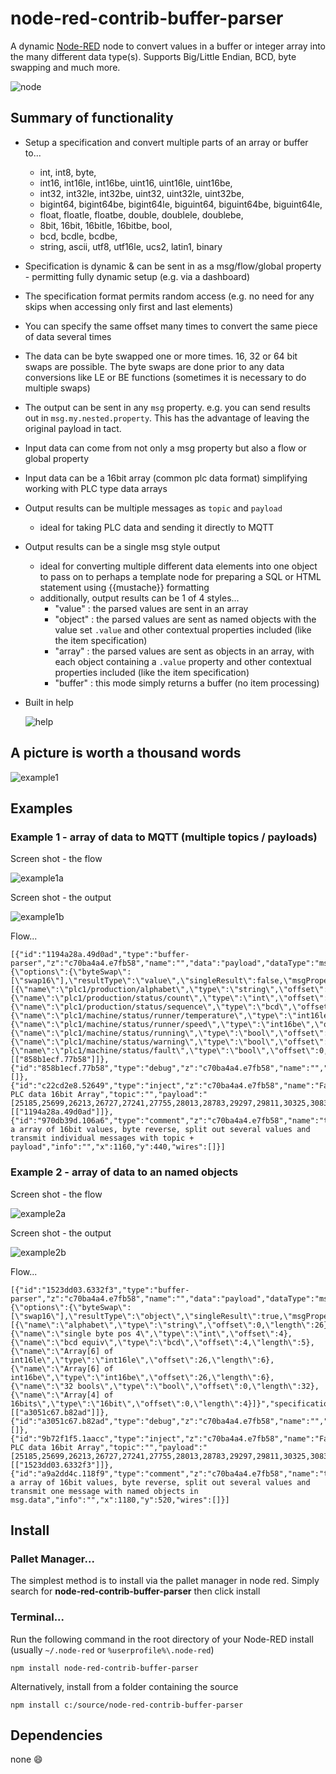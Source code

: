 node-red-contrib-buffer-parser
==============================

A dynamic <a href="http://nodered.org" target="_new">Node-RED</a> node to convert values in a buffer or integer array into the many different data type(s). Supports Big/Little Endian, BCD, byte swapping and much more.

![node](/images/node.png) 

## Summary of functionality

* Setup a specification and convert multiple parts of an array or buffer to...
  * int, int8, byte,
  * int16, int16le, int16be, uint16, uint16le, uint16be,
  * int32, int32le, int32be, uint32, uint32le, uint32be,
  * bigint64, bigint64be, bigint64le, biguint64, biguint64be, biguint64le,
  * float, floatle, floatbe, double, doublele, doublebe,
  * 8bit, 16bit, 16bitle, 16bitbe, bool,
  * bcd, bcdle, bcdbe,
  * string, ascii, utf8, utf16le, ucs2, latin1, binary 
* Specification is dynamic & can be sent in as a msg/flow/global property - permitting fully dynamic setup (e.g. via a dashboard)
* The specification format permits random access (e.g. no need for any skips when accessing only first and last elements)
* You can specify the same offset many times to convert the same piece of data several times
* The data can be byte swapped one or more times.  16, 32 or 64 bit swaps are possible. The byte swaps are done prior to any data conversions like LE or BE functions (sometimes it is necessary to do multiple swaps) 
* The output can be sent in any `msg` property.  e.g. you can send results out in `msg.my.nested.property`.  This has the advantage of leaving the original payload in tact.
* Input data can come from not only a msg property but also a flow or global property
* Input data can be a 16bit array (common plc data format) simplifying working with PLC type data arrays
* Output results can be multiple messages as `topic` and `payload` 
  * ideal for taking PLC data and sending it directly to MQTT
* Output results can be a single msg style output
  * ideal for converting multiple different data elements into one object to pass on to perhaps a template node for preparing a SQL or HTML statement using {{mustache}} formatting
  * additionally, output results can be 1 of 4 styles...
    * "value" : the parsed values are sent in an array 
    * "object" : the parsed values are sent as named objects with the value set `.value` and other contextual properties included (like the item specification)
    * "array" : the parsed values are sent as objects in an array, with each object containing a `.value` property and other contextual properties included (like the item specification)
    * "buffer" : this mode simply returns a buffer (no item processing)
* Built in help

  ![help](/images/help.png) 


## A picture is worth a thousand words
![example1](/images/example1.png) 


## Examples

### Example 1 - array of data to MQTT (multiple topics / payloads)

Screen shot - the flow

![example1a](/images/example1a.png) 

Screen shot - the output

![example1b](/images/example1b.png) 


Flow...
```
[{"id":"1194a28a.49d0ad","type":"buffer-parser","z":"c70ba4a4.e7fb58","name":"","data":"payload","dataType":"msg","specification":"{\"options\":{\"byteSwap\":[\"swap16\"],\"resultType\":\"value\",\"singleResult\":false,\"msgProperty\":\"payload\"},\"items\":[{\"name\":\"plc1/production/alphabet\",\"type\":\"string\",\"offset\":0,\"length\":26},{\"name\":\"plc1/production/status/count\",\"type\":\"int\",\"offset\":25},{\"name\":\"plc1/production/status/sequence\",\"type\":\"bcd\",\"offset\":4},{\"name\":\"plc1/machine/status/runner/temperature\",\"type\":\"int16le\",\"offset\":26},{\"name\":\"plc1/machine/status/runner/speed\",\"type\":\"int16be\",\"offset\":26},{\"name\":\"plc1/machine/status/running\",\"type\":\"bool\",\"offset\":0,\"offsetbit\":0},{\"name\":\"plc1/machine/status/warning\",\"type\":\"bool\",\"offset\":0,\"offsetbit\":1},{\"name\":\"plc1/machine/status/fault\",\"type\":\"bool\",\"offset\":0,\"offsetbit\":2}]}","specificationType":"json","x":1110,"y":480,"wires":[["858b1ecf.77b58"]]},{"id":"858b1ecf.77b58","type":"debug","z":"c70ba4a4.e7fb58","name":"","active":true,"tosidebar":true,"console":false,"tostatus":false,"complete":"payload","targetType":"msg","x":1350,"y":480,"wires":[]},{"id":"c22cd2e8.52649","type":"inject","z":"c70ba4a4.e7fb58","name":"Fake PLC data 16bit Array","topic":"","payload":"[25185,25699,26213,26727,27241,27755,28013,28783,29297,29811,30325,30839,31353,256,512,768,1024,1280,1536,1792,2048,2304,2560,2816,3072,3597]","payloadType":"json","repeat":"","crontab":"","once":false,"onceDelay":0.1,"x":890,"y":480,"wires":[["1194a28a.49d0ad"]]},{"id":"970db39d.106a6","type":"comment","z":"c70ba4a4.e7fb58","name":"take a array of 16bit values, byte reverse, split out several values and transmit individual messages with topic + payload","info":"","x":1160,"y":440,"wires":[]}]
```


### Example 2 - array of data to an named objects

Screen shot - the flow

![example2a](/images/example2a.png) 

Screen shot - the output

![example2b](/images/example2b.png) 


Flow...
```
[{"id":"1523dd03.6332f3","type":"buffer-parser","z":"c70ba4a4.e7fb58","name":"","data":"payload","dataType":"msg","specification":"{\"options\":{\"byteSwap\":[\"swap16\"],\"resultType\":\"object\",\"singleResult\":true,\"msgProperty\":\"data\"},\"items\":[{\"name\":\"alphabet\",\"type\":\"string\",\"offset\":0,\"length\":26},{\"name\":\"single byte pos 4\",\"type\":\"int\",\"offset\":4},{\"name\":\"bcd equiv\",\"type\":\"bcd\",\"offset\":4,\"length\":5},{\"name\":\"Array[6] of int16le\",\"type\":\"int16le\",\"offset\":26,\"length\":6},{\"name\":\"Array[6] of int16be\",\"type\":\"int16be\",\"offset\":26,\"length\":6},{\"name\":\"32 bools\",\"type\":\"bool\",\"offset\":0,\"length\":32},{\"name\":\"Array[4] of 16bits\",\"type\":\"16bit\",\"offset\":0,\"length\":4}]}","specificationType":"json","x":1110,"y":560,"wires":[["a3051c67.b82ad"]]},{"id":"a3051c67.b82ad","type":"debug","z":"c70ba4a4.e7fb58","name":"","active":true,"tosidebar":true,"console":false,"tostatus":false,"complete":"data","targetType":"msg","x":1340,"y":560,"wires":[]},{"id":"9b72f1f5.1aacc","type":"inject","z":"c70ba4a4.e7fb58","name":"Fake PLC data 16bit Array","topic":"","payload":"[25185,25699,26213,26727,27241,27755,28013,28783,29297,29811,30325,30839,31353,256,512,768,1024,1280,1536,1792,2048,2304,2560,2816,3072,3597]","payloadType":"json","repeat":"","crontab":"","once":false,"onceDelay":0.1,"x":890,"y":560,"wires":[["1523dd03.6332f3"]]},{"id":"a9a2dd4c.118f9","type":"comment","z":"c70ba4a4.e7fb58","name":"take a array of 16bit values, byte reverse, split out several values and transmit one message with named objects in msg.data","info":"","x":1180,"y":520,"wires":[]}]
```




## Install

### Pallet Manager...

The simplest method is to install via the pallet manager in node red. Simply search for **node-red-contrib-buffer-parser** then click install

### Terminal... 

Run the following command in the root directory of your Node-RED install  (usually `~/.node-red` or `%userprofile%\.node-red`)

    npm install node-red-contrib-buffer-parser

Alternatively, install from a folder containing the source

    npm install c:/source/node-red-contrib-buffer-parser


## Dependencies


none :smile:
